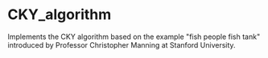# CKY_algorithm
Implements the CKY algorithm based on the example "fish people fish tank" introduced by Professor Christopher Manning at Stanford University.
